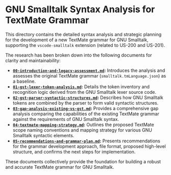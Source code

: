 # GNU Smalltalk Syntax Analysis for TextMate Grammar

This directory contains the detailed syntax analysis and strategic planning for the development of a new TextMate grammar for GNU Smalltalk, supporting the `vscode-smalltalk` extension (related to US-200 and US-201).

The research has been broken down into the following documents for clarity and maintainability:

*   **[`00-introduction-and-legacy-assessment.md`](./00-introduction-and-legacy-assessment.md):** Introduces the analysis and assesses the original TextMate grammar (`smalltalk.tmLanguage.json`) as a baseline.
*   **[`01-gst-lexer-token-analysis.md`](./01-gst-lexer-token-analysis.md):** Details the token inventory and recognition logic derived from the GNU Smalltalk lexer source code.
*   **[`02-gst-parser-syntactic-structures.md`](./02-gst-parser-syntactic-structures.md):** Describes how GNU Smalltalk tokens are combined by the parser to form valid syntactic structures.
*   **[`03-gap-analysis-existing-vs-gst.md`](./03-gap-analysis-existing-vs-gst.md):** Provides a comprehensive gap analysis comparing the capabilities of the existing TextMate grammar against the requirements of GNU Smalltalk syntax.
*   **[`04-textmate-mapping-strategy.md`](./04-textmate-mapping-strategy.md):** Outlines the proposed TextMate scope naming conventions and mapping strategy for various GNU Smalltalk syntactic elements.
*   **[`05-recommendations-and-grammar-plan.md`](./05-recommendations-and-grammar-plan.md):** Presents recommendations for the grammar development approach, file format, proposed high-level structure, and confirms the next steps for implementation.

These documents collectively provide the foundation for building a robust and accurate TextMate grammar for GNU Smalltalk.

